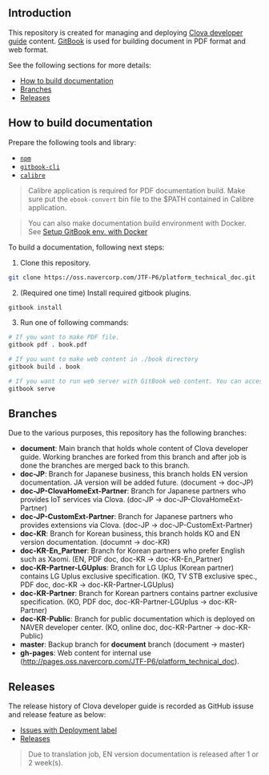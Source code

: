 ## Introduction

This repository is created for managing and deploying [Clova developer guide](https://pages.oss.navercorp.com/JTF-P6/platform_technical_doc/) content. [GitBook](https://toolchain.gitbook.com/) is used for building document in PDF format and web format.

See the following sections for more details:

* [How to build documentation](#HowToBuild)
* [Branches](#Branches)
* [Releases](#Releases)

<a name="HowToBuild" />

## How to build documentation

Prepare the following tools and library:

* [`npm`](https://www.npmjs.com/get-npm)
* [`gitbook-cli`](https://toolchain.gitbook.com/setup.html)
* [`calibre`](https://toolchain.gitbook.com/ebook.html)

> Calibre application is required for PDF documentation build. Make sure put the `ebook-convert` bin file to the $PATH contained in Calibre application.

> You can also make documentation build environment with Docker. See [Setup GitBook env. with Docker](https://oss.navercorp.com/JTF-P6/platform_technical_doc/wiki/Setup-GitBook-env-with-Docker)

To build a documentation, following next steps:

1. Clone this repository.

```bash
git clone https://oss.navercorp.com/JTF-P6/platform_technical_doc.git
```
2. (Required one time) Install required gitbook plugins.

```bash
gitbook install
```

3. Run one of following commands:

```bash
# If you want to make PDF file.
gitbook pdf . book.pdf

# If you want to make web content in ./book directory
gitbook build . book

# If you want to run web server with GitBook web content. You can access the web server at http://localhost:4000.
gitbook serve
```

<a name="Branches" />

## Branches

Due to the various purposes, this repository has the following branches:

* **document**: Main branch that holds whole content of Clova developer guide. Working branches are forked from this branch and after job is done the branches are merged back to this branch.
* **doc-JP**: Branch for Japanese business, this branch holds EN version documentation. JA version will be added future. (document -> doc-JP)
* **doc-JP-ClovaHomeExt-Partner**: Branch for Japanese partners who provides IoT services via Clova. (doc-JP -> doc-JP-ClovaHomeExt-Partner)
* **doc-JP-CustomExt-Partner**: Branch for Japanese partners who provides extensions via Clova. (doc-JP -> doc-JP-CustomExt-Partner)
* **doc-KR**: Branch for Korean business, this branch holds KO and EN version documentation. (documnt -> doc-KR)
* **doc-KR-En_Partner**: Branch for Korean partners who prefer English such as Xaomi. (EN, PDF doc, doc-KR -> doc-KR-En_Partner)
* **doc-KR-Partner-LGUplus**: Branch for LG Uplus (Korean partner) contains LG Uplus exclusive specification. (KO, TV STB exclusive spec., PDF doc, doc-KR -> doc-KR-Partner-LGUplus)
* **doc-KR-Partner**: Branch for Korean partners contains partner exclusive specification. (KO, PDF doc, doc-KR-Partner-LGUplus -> doc-KR-Partner)
* **doc-KR-Public**: Branch for public documentation which is deployed on NAVER developer center. (KO, online doc, doc-KR-Partner -> doc-KR-Public)
* **master**: Backup branch for **document** branch (document -> master)
* **gh-pages**: Web content for internal use (http://pages.oss.navercorp.com/JTF-P6/platform_technical_doc).


<a name="Releases" />

## Releases

The release history of Clova developer guide is recorded as GitHub issuse and release feature as below:

* [Issues with Deployment label](https://oss.navercorp.com/JTF-P6/platform_technical_doc/issues?utf8=%E2%9C%93&q=is%3Aissue%20label%3ADeployment%20)
* [Releases](https://oss.navercorp.com/JTF-P6/platform_technical_doc/releases)

> Due to translation job, EN version documentation is released after 1 or 2 week(s).
